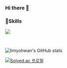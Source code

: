 ### Hi there 👋

### 💪Skills
<p>
  <img src="https://img.shields.io/badge/Spring-6DB33F?style=for-the-badge&logo=Spring&logoColor=white">

</p>
<br>

![limyohwan's GitHub stats](https://github-readme-stats.vercel.app/api?username=limyohwan&show_icons=true&theme=dark)

[![Solved.ac 프로필](http://mazassumnida.wtf/api/v2/generate_badge?boj=dyghks7102)](https://solved.ac/dyghks7102)
